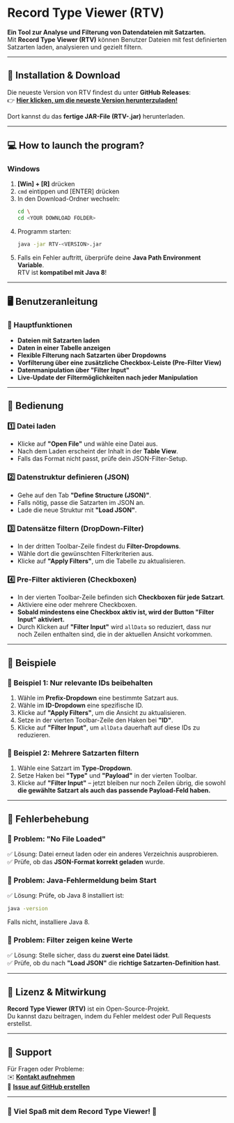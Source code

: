 # **Record Type Viewer (RTV)**
**Ein Tool zur Analyse und Filterung von Datendateien mit Satzarten.**  
Mit **Record Type Viewer (RTV)** können Benutzer Dateien mit fest definierten Satzarten laden, analysieren und gezielt filtern.

---

## **🚀 Installation & Download**
Die neueste Version von RTV findest du unter **GitHub Releases**:  
👉 **[Hier klicken, um die neueste Version herunterzuladen!](https://github.com/DEIN_GITHUB_USER/DEIN_REPO/releases)**

Dort kannst du das **fertige JAR-File (RTV-<VERSION>.jar)** herunterladen.

---

## **💻 How to launch the program?**
### **Windows**
1. **[Win] + [R]** drücken
2. `cmd` eintippen und [ENTER] drücken
3. In den Download-Ordner wechseln:
   ```sh
   cd \ 
   cd <YOUR DOWNLOAD FOLDER>
   ```
4. Programm starten:
   ```sh
   java -jar RTV-<VERSION>.jar
   ```
5. Falls ein Fehler auftritt, überprüfe deine **Java Path Environment Variable**.  
   RTV ist **kompatibel mit Java 8**!

---

## **🖥️ Benutzeranleitung**
### **🔹 Hauptfunktionen**
- **Dateien mit Satzarten laden**
- **Daten in einer Tabelle anzeigen**
- **Flexible Filterung nach Satzarten über Dropdowns**
- **Vorfilterung über eine zusätzliche Checkbox-Leiste (Pre-Filter View)**
- **Datenmanipulation über "Filter Input"**
- **Live-Update der Filtermöglichkeiten nach jeder Manipulation**

---

## **📝 Bedienung**
### **1️⃣ Datei laden**
- Klicke auf **"Open File"** und wähle eine Datei aus.
- Nach dem Laden erscheint der Inhalt in der **Table View**.
- Falls das Format nicht passt, prüfe dein JSON-Filter-Setup.

### **2️⃣ Datenstruktur definieren (JSON)**
- Gehe auf den Tab **"Define Structure (JSON)"**.
- Falls nötig, passe die Satzarten im JSON an.
- Lade die neue Struktur mit **"Load JSON"**.

### **3️⃣ Datensätze filtern (DropDown-Filter)**
- In der dritten Toolbar-Zeile findest du **Filter-Dropdowns**.
- Wähle dort die gewünschten Filterkriterien aus.
- Klicke auf **"Apply Filters"**, um die Tabelle zu aktualisieren.

### **4️⃣ Pre-Filter aktivieren (Checkboxen)**
- In der vierten Toolbar-Zeile befinden sich **Checkboxen für jede Satzart**.
- Aktiviere eine oder mehrere Checkboxen.
- **Sobald mindestens eine Checkbox aktiv ist, wird der Button "Filter Input" aktiviert.**
- Durch Klicken auf **"Filter Input"** wird `allData` so reduziert, dass nur noch Zeilen enthalten sind, die in der aktuellen Ansicht vorkommen.

---

## **🎯 Beispiele**
### **📌 Beispiel 1: Nur relevante IDs beibehalten**
1. Wähle im **Prefix-Dropdown** eine bestimmte Satzart aus.
2. Wähle im **ID-Dropdown** eine spezifische ID.
3. Klicke auf **"Apply Filters"**, um die Ansicht zu aktualisieren.
4. Setze in der vierten Toolbar-Zeile den Haken bei **"ID"**.
5. Klicke auf **"Filter Input"**, um `allData` dauerhaft auf diese IDs zu reduzieren.

### **📌 Beispiel 2: Mehrere Satzarten filtern**
1. Wähle eine Satzart im **Type-Dropdown**.
2. Setze Haken bei **"Type"** und **"Payload"** in der vierten Toolbar.
3. Klicke auf **"Filter Input"** – jetzt bleiben nur noch Zeilen übrig, die sowohl **die gewählte Satzart als auch das passende Payload-Feld haben.**

---

## **🔧 Fehlerbehebung**
### **🚫 Problem: "No File Loaded"**
✅ Lösung: Datei erneut laden oder ein anderes Verzeichnis ausprobieren.  
✅ Prüfe, ob das **JSON-Format korrekt geladen** wurde.

### **🚫 Problem: Java-Fehlermeldung beim Start**
✅ Lösung: Prüfe, ob Java 8 installiert ist:
```sh
java -version
```
Falls nicht, installiere Java 8.

### **🚫 Problem: Filter zeigen keine Werte**
✅ Lösung: Stelle sicher, dass du **zuerst eine Datei lädst**.  
✅ Prüfe, ob du nach **"Load JSON"** die **richtige Satzarten-Definition hast**.

---

## **📜 Lizenz & Mitwirkung**
**Record Type Viewer (RTV)** ist ein Open-Source-Projekt.  
Du kannst dazu beitragen, indem du Fehler meldest oder Pull Requests erstellst.

---

## **📧 Support**
Für Fragen oder Probleme:  
✉️ **[Kontakt aufnehmen](mailto:DEINE_EMAIL@example.com)**  
🐞 **[Issue auf GitHub erstellen](https://github.com/DEIN_GITHUB_USER/DEIN_REPO/issues)**

---

### **🚀 Viel Spaß mit dem Record Type Viewer!** 🎉  
